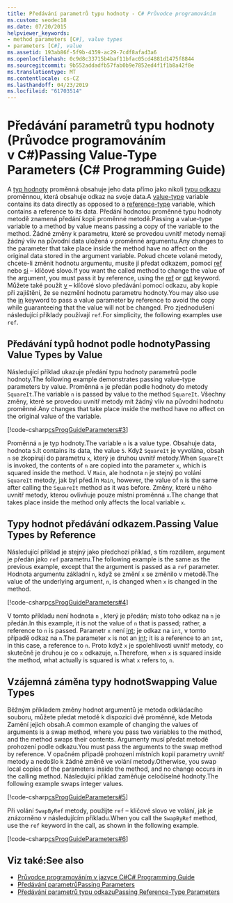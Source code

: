 ```yaml
---
title: Předávání parametrů typu hodnoty - C# Průvodce programováním
ms.custom: seodec18
ms.date: 07/20/2015
helpviewer_keywords:
- method parameters [C#], value types
- parameters [C#], value
ms.assetid: 193ab86f-5f9b-4359-ac29-7cdf8afad3a6
ms.openlocfilehash: 0c9d8c33715b4baf11bfac05cd4881d1475f8844
ms.sourcegitcommit: 9b552addadfb57fab0b9e7852ed4f1f1b8a42f8e
ms.translationtype: MT
ms.contentlocale: cs-CZ
ms.lasthandoff: 04/23/2019
ms.locfileid: "61703514"
---
```

# <a name="passing-value-type-parameters-c-programming-guide"></a><span data-ttu-id="6fd35-102">Předávání parametrů typu hodnoty (Průvodce programováním v C#)</span><span class="sxs-lookup"><span data-stu-id="6fd35-102">Passing Value-Type Parameters (C# Programming Guide)</span></span>
<span data-ttu-id="6fd35-103">A [typ hodnoty](../../../csharp/language-reference/keywords/value-types.md) proměnná obsahuje jeho data přímo jako nikoli [typu odkazu](../../../csharp/language-reference/keywords/reference-types.md) proměnnou, která obsahuje odkaz na svoje data.</span><span class="sxs-lookup"><span data-stu-id="6fd35-103">A [value-type](../../../csharp/language-reference/keywords/value-types.md) variable contains its data directly as opposed to a [reference-type](../../../csharp/language-reference/keywords/reference-types.md) variable, which contains a reference to its data.</span></span> <span data-ttu-id="6fd35-104">Předání hodnotou proměnné typu hodnoty metodě znamená předání kopii proměnné metodě.</span><span class="sxs-lookup"><span data-stu-id="6fd35-104">Passing a value-type variable to a method by value means passing a copy of the variable to the method.</span></span> <span data-ttu-id="6fd35-105">Žádné změny k parametru, které se provedou uvnitř metody nemají žádný vliv na původní data uložená v proměnné argumentu.</span><span class="sxs-lookup"><span data-stu-id="6fd35-105">Any changes to the parameter that take place inside the method have no affect on the original data stored in the argument variable.</span></span> <span data-ttu-id="6fd35-106">Pokud chcete volané metody, chcete-li změnit hodnotu argumentu, musíte jí předat odkazem, pomocí [ref](../../../csharp/language-reference/keywords/ref.md) nebo [si](../../../csharp/language-reference/keywords/out-parameter-modifier.md) – klíčové slovo.</span><span class="sxs-lookup"><span data-stu-id="6fd35-106">If you want the called method to change the value of the argument, you must pass it by reference, using the [ref](../../../csharp/language-reference/keywords/ref.md) or [out](../../../csharp/language-reference/keywords/out-parameter-modifier.md) keyword.</span></span> <span data-ttu-id="6fd35-107">Můžete také použít [v](../../../csharp/language-reference/keywords/in-parameter-modifier.md) – klíčové slovo předávání pomocí odkazu, aby kopie při zajištění, že se nezmění hodnotu parametru hodnoty.</span><span class="sxs-lookup"><span data-stu-id="6fd35-107">You may also use the [in](../../../csharp/language-reference/keywords/in-parameter-modifier.md) keyword to pass a value parameter by reference to avoid the copy while guaranteeing that the value will not be changed.</span></span> <span data-ttu-id="6fd35-108">Pro zjednodušení následující příklady používají `ref`.</span><span class="sxs-lookup"><span data-stu-id="6fd35-108">For simplicity, the following examples use `ref`.</span></span>  
  
## <a name="passing-value-types-by-value"></a><span data-ttu-id="6fd35-109">Předávání typů hodnot podle hodnoty</span><span class="sxs-lookup"><span data-stu-id="6fd35-109">Passing Value Types by Value</span></span>  
 <span data-ttu-id="6fd35-110">Následující příklad ukazuje předání typu hodnoty parametrů podle hodnoty.</span><span class="sxs-lookup"><span data-stu-id="6fd35-110">The following example demonstrates passing value-type parameters by value.</span></span> <span data-ttu-id="6fd35-111">Proměnná `n` je předán podle hodnoty do metody `SquareIt`.</span><span class="sxs-lookup"><span data-stu-id="6fd35-111">The variable `n` is passed by value to the method `SquareIt`.</span></span> <span data-ttu-id="6fd35-112">Všechny změny, které se provedou uvnitř metody mít žádný vliv na původní hodnotu proměnné.</span><span class="sxs-lookup"><span data-stu-id="6fd35-112">Any changes that take place inside the method have no affect on the original value of the variable.</span></span>  
  
 [!code-csharp[csProgGuideParameters#3](~/samples/snippets/csharp/VS_Snippets_VBCSharp/csProgGuideParameters/CS/Parameters.cs#3)]  
  
 <span data-ttu-id="6fd35-113">Proměnná `n` je typ hodnoty.</span><span class="sxs-lookup"><span data-stu-id="6fd35-113">The variable `n` is a value type.</span></span> <span data-ttu-id="6fd35-114">Obsahuje data, hodnota `5`.</span><span class="sxs-lookup"><span data-stu-id="6fd35-114">It contains its data, the value `5`.</span></span> <span data-ttu-id="6fd35-115">Když `SquareIt` je vyvolána, obsah `n` se zkopírují do parametru `x`, který je druhou uvnitř metody.</span><span class="sxs-lookup"><span data-stu-id="6fd35-115">When `SquareIt` is invoked, the contents of `n` are copied into the parameter `x`, which is squared inside the method.</span></span> <span data-ttu-id="6fd35-116">V `Main`, ale hodnota `n` je stejný po volání `SquareIt` metody, jak byl před.</span><span class="sxs-lookup"><span data-stu-id="6fd35-116">In `Main`, however, the value of `n` is the same after calling the `SquareIt` method as it was before.</span></span> <span data-ttu-id="6fd35-117">Změny, které u něho uvnitř metody, kterou ovlivňuje pouze místní proměnná `x`.</span><span class="sxs-lookup"><span data-stu-id="6fd35-117">The change that takes place inside the method only affects the local variable `x`.</span></span>  
  
## <a name="passing-value-types-by-reference"></a><span data-ttu-id="6fd35-118">Typy hodnot předávání odkazem.</span><span class="sxs-lookup"><span data-stu-id="6fd35-118">Passing Value Types by Reference</span></span>  
 <span data-ttu-id="6fd35-119">Následující příklad je stejný jako předchozí příklad, s tím rozdílem, argument je předán jako `ref` parametru.</span><span class="sxs-lookup"><span data-stu-id="6fd35-119">The following example is the same as the previous example, except that the argument is passed as a `ref` parameter.</span></span> <span data-ttu-id="6fd35-120">Hodnota argumentu základní `n`, když se změní `x` se změnilo v metodě.</span><span class="sxs-lookup"><span data-stu-id="6fd35-120">The value of the underlying argument, `n`, is changed when `x` is changed in the method.</span></span>  
  
 [!code-csharp[csProgGuideParameters#4](~/samples/snippets/csharp/VS_Snippets_VBCSharp/csProgGuideParameters/CS/Parameters.cs#4)]  
  
 <span data-ttu-id="6fd35-121">V tomto příkladu není hodnota `n` , který je předán; místo toho odkaz na `n` je předán.</span><span class="sxs-lookup"><span data-stu-id="6fd35-121">In this example, it is not the value of `n` that is passed; rather, a reference to `n` is passed.</span></span> <span data-ttu-id="6fd35-122">Parametr `x` není [int](../../../csharp/language-reference/keywords/int.md); je odkaz na `int`, v tomto případě odkaz na `n`.</span><span class="sxs-lookup"><span data-stu-id="6fd35-122">The parameter `x` is not an [int](../../../csharp/language-reference/keywords/int.md); it is a reference to an `int`, in this case, a reference to `n`.</span></span> <span data-ttu-id="6fd35-123">Proto když `x` je spolehlivosti uvnitř metody, co skutečně je druhou je co `x` odkazuje, `n`.</span><span class="sxs-lookup"><span data-stu-id="6fd35-123">Therefore, when `x` is squared inside the method, what actually is squared is what `x` refers to, `n`.</span></span>  
  
## <a name="swapping-value-types"></a><span data-ttu-id="6fd35-124">Vzájemná záměna typy hodnot</span><span class="sxs-lookup"><span data-stu-id="6fd35-124">Swapping Value Types</span></span>  
 <span data-ttu-id="6fd35-125">Běžným příkladem změny hodnot argumentů je metoda odkládacího souboru, můžete předat metodě k dispozici dvě proměnné, kde Metoda Zamění jejich obsah.</span><span class="sxs-lookup"><span data-stu-id="6fd35-125">A common example of changing the values of arguments is a swap method, where you pass two variables to the method, and the method swaps their contents.</span></span> <span data-ttu-id="6fd35-126">Argumenty musí předat metodě prohození podle odkazu.</span><span class="sxs-lookup"><span data-stu-id="6fd35-126">You must pass the arguments to the swap method by reference.</span></span> <span data-ttu-id="6fd35-127">V opačném případě prohození místních kopií parametry uvnitř metody a nedošlo k žádné změně ve volání metody.</span><span class="sxs-lookup"><span data-stu-id="6fd35-127">Otherwise, you swap local copies of the parameters inside the method, and no change occurs in the calling method.</span></span> <span data-ttu-id="6fd35-128">Následující příklad zaměňuje celočíselné hodnoty.</span><span class="sxs-lookup"><span data-stu-id="6fd35-128">The following example swaps integer values.</span></span>  
  
 [!code-csharp[csProgGuideParameters#5](~/samples/snippets/csharp/VS_Snippets_VBCSharp/csProgGuideParameters/CS/Parameters.cs#5)]  
  
 <span data-ttu-id="6fd35-129">Při volání `SwapByRef` metody, použijte `ref` – klíčové slovo ve volání, jak je znázorněno v následujícím příkladu.</span><span class="sxs-lookup"><span data-stu-id="6fd35-129">When you call the `SwapByRef` method, use the `ref` keyword in the call, as shown in the following example.</span></span>  
  
 [!code-csharp[csProgGuideParameters#6](~/samples/snippets/csharp/VS_Snippets_VBCSharp/csProgGuideParameters/CS/Parameters.cs#6)]  
  
## <a name="see-also"></a><span data-ttu-id="6fd35-130">Viz také:</span><span class="sxs-lookup"><span data-stu-id="6fd35-130">See also</span></span>

- [<span data-ttu-id="6fd35-131">Průvodce programováním v jazyce C#</span><span class="sxs-lookup"><span data-stu-id="6fd35-131">C# Programming Guide</span></span>](../../../csharp/programming-guide/index.md)
- [<span data-ttu-id="6fd35-132">Předávání parametrů</span><span class="sxs-lookup"><span data-stu-id="6fd35-132">Passing Parameters</span></span>](../../../csharp/programming-guide/classes-and-structs/passing-parameters.md)
- [<span data-ttu-id="6fd35-133">Předávání parametrů typu odkazu</span><span class="sxs-lookup"><span data-stu-id="6fd35-133">Passing Reference-Type Parameters</span></span>](../../../csharp/programming-guide/classes-and-structs/passing-reference-type-parameters.md)
